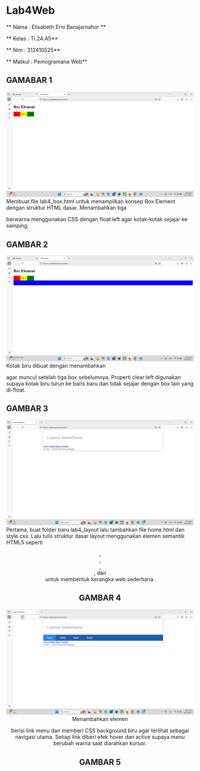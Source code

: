 # Lab4Web #

** Nama            : Elisabeth Erni Banajarnahor **

** Kelas           : Ti.24.A5**

** Nim             : 312410525**

** Matkul          : Pemogramana Web**


## GAMABAR 1 ##
![foto](https://github.com/Elisabethbanjarnahor/Lab4Web/blob/5651a0a2e4201f823ad17a852cc7cb6889852d28/Screenshot%202025-10-15%20102550.png)
Membuat file lab4_box.html untuk menampilkan konsep Box Element dengan struktur HTML dasar.
Menambahkan tiga <div> berwarna menggunakan CSS dengan float:left agar kotak-kotak sejajar ke samping.

## GAMBAR 2 ##
![foto](https://github.com/Elisabethbanjarnahor/Lab4Web/blob/d2cffdb4cc7a285322d2f38981d12632a127d8d6/Screenshot%202025-10-15%20103347.png)
Kotak biru dibuat dengan menambahkan <div class="div4"> agar muncul setelah tiga box sebelumnya.
Properti clear:left digunakan supaya kotak biru turun ke baris baru dan tidak sejajar dengan box lain yang di-float.

## GAMBAR 3 ##
![foto](https://github.com/Elisabethbanjarnahor/Lab4Web/blob/db1f8b3ca0db2a4e00ca0ecdd42bf9bd8a511aa8/Screenshot%202025-10-15%20105239.png)
Pertama, buat folder baru lab4_layout lalu tambahkan file home.html dan style.css.
Lalu tulis struktur dasar layout menggunakan elemen semantik HTML5 seperti <header>, <nav>, <section>, <aside>, dan <footer> untuk membentuk kerangka web sederhana.

## GAMBAR 4 ##
![poto](https://github.com/Elisabethbanjarnahor/Lab4Web/blob/70cb7455f4eef41402e351496352a24dad02c9be/Screenshot%202025-10-15%20105746.png)
Menambahkan elemen <nav> berisi link menu dan memberi CSS background biru agar terlihat sebagai navigasi utama.
Setiap link diberi efek hover dan active supaya menu berubah warna saat diarahkan kursor.

## GAMBAR 5 ##








